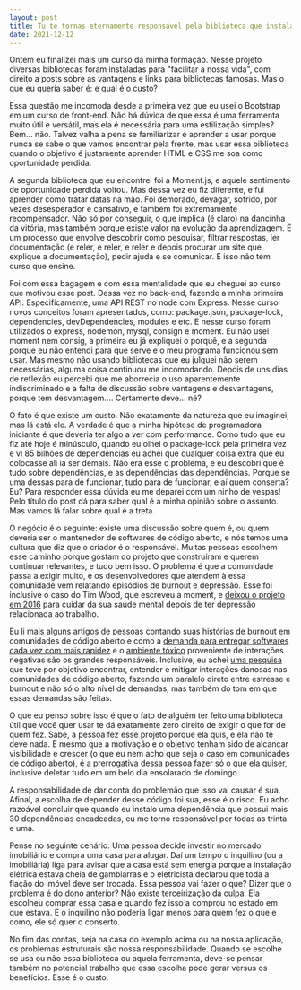 ```yaml
---
layout: post
title: Tu te tornas eternamente responsável pela biblioteca que instalas
date: 2021-12-12
---
```


Ontem eu finalizei mais um curso da minha formação. Nesse projeto diversas bibliotecas foram instaladas para "facilitar a nossa vida", com direito a posts sobre as vantagens e links para bibliotecas famosas. Mas o que eu queria saber é: e qual é o custo?

<!--more-->

Essa questão me incomoda desde a primeira vez que eu usei o Bootstrap em um curso de front-end. Não há dúvida de que essa é uma ferramenta muito útil e versátil, mas ela é necessária para uma estilização simples? Bem... não. Talvez valha a pena se familiarizar e aprender a usar porque nunca se sabe o que vamos encontrar pela frente, mas usar essa biblioteca quando o objetivo é justamente aprender HTML e CSS me soa como oportunidade perdida.

A segunda biblioteca que eu encontrei foi a Moment.js, e aquele sentimento de oportunidade perdida voltou. Mas dessa vez eu fiz diferente, e fui aprender como tratar datas na mão. Foi demorado, devagar, sofrido, por vezes desesperador e cansativo, e também foi extremamente recompensador. Não só por conseguir, o que implica (é claro) na dancinha da vitória, mas também porque existe valor na evolução da aprendizagem. É um processo que envolve descobrir como pesquisar, filtrar respostas, ler documentação (e reler, e reler, e reler e depois procurar um site que explique a documentação), pedir ajuda e se comunicar. E isso não tem curso que ensine.

Foi com essa bagagem e com essa mentalidade que eu cheguei ao curso que motivou esse post. Dessa vez no back-end, fazendo a minha primeira API. Especificamente, uma API REST no node com Express. Nesse curso novos conceitos foram apresentados, como: package.json, package-lock, dependencies, devDependencies, modules e etc. E nesse curso foram utilizados o express, nodemon, mysql, consign e moment. Eu não usei moment nem consig, a primeira eu já expliquei o porquê, e a segunda porque eu não entendi para que serve e o meu programa funcionou sem usar. Mas mesmo não usando bibliotecas que eu julguei não serem necessárias, alguma coisa continuou me incomodando. Depois de uns dias de reflexão eu percebi que me aborrecia o uso aparentemente indiscriminado e a falta de discussão sobre vantagens e desvantagens, porque tem desvantagem.... Certamente deve... né?  

O fato é que existe um custo. Não exatamente da natureza que eu imaginei, mas lá está ele. A verdade é que a minha hipótese de programadora iniciante é que deveria ter algo a ver com performance. Como tudo que eu fiz até hoje é minúsculo, quando eu olhei o package-lock pela primeira vez e vi 85 bilhões de dependências eu achei que qualquer coisa extra que eu colocasse ali ia ser demais. Não era esse o problema, e eu descobri que é tudo sobre dependências, e as dependências das dependências. Porque se uma dessas para de funcionar, tudo para de funcionar, e aí quem conserta? Eu? Para responder essa dúvida eu me deparei com um ninho de vespas! Pelo título do post dá para saber qual é a minha opinião sobre o assunto. Mas vamos lá falar sobre qual é a treta.

O negócio é o seguinte: existe uma discussão sobre quem é, ou quem deveria ser o mantenedor de softwares de código aberto, e nós temos uma cultura que diz que o criador é o responsável. Muitas pessoas escolhem esse caminho porque gostam do projeto que construíram e querem continuar relevantes, e tudo bem isso. O problema é que a comunidade passa a exigir muito, e os desenvolvedores que atendem à essa comunidade vem relatando episódios de burnout e depressão. Esse foi inclusive o caso do Tim Wood, que escreveu a moment, e [deixou o projeto em 2016](https://medium.com/@timrwood/moment-endof-term-522d8965689) para cuidar da sua saúde mental depois de ter depressão relacionada ao trabalho.

Eu li mais alguns artigos de pessoas contando suas histórias de burnout em comunidades de código aberto e como a [demanda para entregar softwares cada vez com mais rapidez](https://opensource.com/article/19/11/burnout-open-source-communities) e o [ambiente tóxico](https://modelviewculture.com/pieces/leaving-toxic-open-source-communities) proveniente de interações negativas são os grandes responsáveis. Inclusive, eu achei [uma pesquisa](https://www.cs.cmu.edu/afs/cs.cmu.edu/Web/People/ckaestne/pdf/icsenier20.pdf) que teve por objetivo encontrar, entender e mitigar interações danosas nas comunidades de código aberto, fazendo um paralelo direto entre estresse e burnout e não só o alto nível de demandas, mas também do tom em que essas demandas são feitas.

O que eu penso sobre isso é que o fato de alguém ter feito uma biblioteca útil que você quer usar te dá exatamente zero direito de exigir o que for de quem fez. Sabe, a pessoa fez esse projeto porque ela quis, e ela não te deve nada. E mesmo que a motivação e o objetivo tenham sido de alcançar visibilidade e crescer (o que eu nem acho que seja o caso em comunidades de código aberto), é a prerrogativa dessa pessoa fazer só o que ela quiser, inclusive deletar tudo em um belo dia ensolarado de domingo.

A responsabilidade de dar conta do problemão que isso vai causar é sua. Afinal, a escolha de depender desse código foi sua, esse é o risco. Eu acho razoável concluir que quando eu instalo uma dependência que possui mais 30 dependências encadeadas, eu me torno responsável por todas as trinta e uma.

Pense no seguinte cenário: Uma pessoa decide investir no mercado imobiliário e compra uma casa para alugar. Daí um tempo o inquilino (ou a imobiliária) liga para avisar que a casa está sem energia porque a instalação elétrica estava cheia de gambiarras e o eletricista declarou que toda a fiação do imóvel deve ser trocada. Essa pessoa vai fazer o que? Dizer que o problema é do dono anterior? Não existe terceirização da culpa. Ela escolheu comprar essa casa e quando fez isso a comprou no estado em que estava. E o inquilino não poderia ligar menos para quem fez o que e como, ele só quer o conserto.

No fim das contas, seja na casa do exemplo acima ou na nossa aplicação, os problemas estruturais são nossa responsabilidade. Quando se escolhe se usa ou não essa biblioteca ou aquela ferramenta, deve-se pensar também no potencial trabalho que essa escolha pode gerar versus os benefícios. Esse é o custo.
